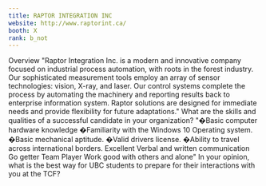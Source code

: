 ```yaml
---
title: RAPTOR INTEGRATION INC
website: http://www.raptorint.ca/
booth: X
rank: b_not
---
```

Overview
"Raptor Integration Inc. is a modern and innovative company focused on industrial process automation, with roots in the forest industry. Our sophisticated measurement tools employ an array of sensor technologies: vision, X-ray, and laser. Our control systems complete the process by automating the machinery and reporting results back to enterprise information system. Raptor solutions are designed for immediate needs and provide flexibility for future adaptations."
What are the skills and qualities of a successful candidate in your organization?
"�Basic computer hardware knowledge
�Familiarity with the Windows 10 Operating system.
�Basic mechanical aptitude. 
�Valid drivers license.
�Ability to travel across international borders.
Excellent Verbal and written communication
Go getter
Team Player
Work good with others and alone"
In your opinion, what is the best way for UBC students to prepare for their interactions with you at the TCF?

